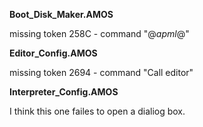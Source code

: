 **Boot_Disk_Maker.AMOS**

missing token 258C - command "@_apml_@"

**Editor_Config.AMOS**

missing token 2694 - command "Call editor"

**Interpreter_Config.AMOS**

I think this one failes to open a dialiog box.
